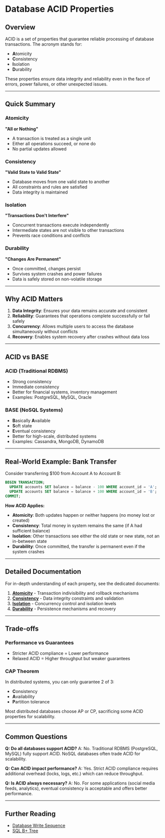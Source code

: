 # Database ACID Properties

## Overview

ACID is a set of properties that guarantee reliable processing of database transactions. The acronym stands for:

- **A**tomicity
- **C**onsistency
- **I**solation
- **D**urability

These properties ensure data integrity and reliability even in the face of errors, power failures, or other unexpected issues.

---

## Quick Summary

### Atomicity
**"All or Nothing"**
- A transaction is treated as a single unit
- Either all operations succeed, or none do
- No partial updates allowed

### Consistency
**"Valid State to Valid State"**
- Database moves from one valid state to another
- All constraints and rules are satisfied
- Data integrity is maintained

### Isolation
**"Transactions Don't Interfere"**
- Concurrent transactions execute independently
- Intermediate states are not visible to other transactions
- Prevents race conditions and conflicts

### Durability
**"Changes Are Permanent"**
- Once committed, changes persist
- Survives system crashes and power failures
- Data is safely stored on non-volatile storage

---

## Why ACID Matters

1. **Data Integrity**: Ensures your data remains accurate and consistent
2. **Reliability**: Guarantees that operations complete successfully or fail safely
3. **Concurrency**: Allows multiple users to access the database simultaneously without conflicts
4. **Recovery**: Enables system recovery after crashes without data loss

---

## ACID vs BASE

### ACID (Traditional RDBMS)
- Strong consistency
- Immediate consistency
- Better for financial systems, inventory management
- Examples: PostgreSQL, MySQL, Oracle

### BASE (NoSQL Systems)
- **B**asically **A**vailable
- **S**oft state
- **E**ventual consistency
- Better for high-scale, distributed systems
- Examples: Cassandra, MongoDB, DynamoDB

---

## Real-World Example: Bank Transfer

Consider transferring $100 from Account A to Account B:

```sql
BEGIN TRANSACTION;
  UPDATE accounts SET balance = balance - 100 WHERE account_id = 'A';
  UPDATE accounts SET balance = balance + 100 WHERE account_id = 'B';
COMMIT;
```

**How ACID Applies:**

- **Atomicity**: Both updates happen or neither happens (no money lost or created)
- **Consistency**: Total money in system remains the same (if A had sufficient balance)
- **Isolation**: Other transactions see either the old state or new state, not an in-between state
- **Durability**: Once committed, the transfer is permanent even if the system crashes

---

## Detailed Documentation

For in-depth understanding of each property, see the dedicated documents:

1. [**Atomicity**](./db-acid-atomicity.md) - Transaction indivisibility and rollback mechanisms
2. [**Consistency**](./db-acid-consistency.md) - Data integrity constraints and validation
3. [**Isolation**](./db-acid-isolation.md) - Concurrency control and isolation levels
4. [**Durability**](./db-acid-durability.md) - Persistence mechanisms and recovery

---

## Trade-offs

### Performance vs Guarantees
- Stricter ACID compliance = Lower performance
- Relaxed ACID = Higher throughput but weaker guarantees

### CAP Theorem
In distributed systems, you can only guarantee 2 of 3:
- **C**onsistency
- **A**vailability
- **P**artition tolerance

Most distributed databases choose AP or CP, sacrificing some ACID properties for scalability.

---

## Common Questions

**Q: Do all databases support ACID?**
A: No. Traditional RDBMS (PostgreSQL, MySQL) fully support ACID. NoSQL databases often trade ACID for scalability.

**Q: Can ACID impact performance?**
A: Yes. Strict ACID compliance requires additional overhead (locks, logs, etc.) which can reduce throughput.

**Q: Is ACID always necessary?**
A: No. For some applications (social media feeds, analytics), eventual consistency is acceptable and offers better performance.

---

## Further Reading

- [Database Write Sequence](./db-write-sequence.md)
- [SQL B+ Tree](../week1/db-sql-b+tree.md)

